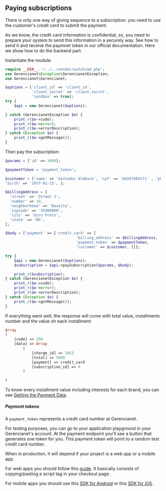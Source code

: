 ## Paying subscriptions

There is only one way of giving sequence to a subscription: you need to use the customer's *credit card* to submit the payment.

As we know, the credit card information is confidential, so, you need to prepare your system to send this information in a securely way. See how to send it and receive the paymnet token in our official documentation. Here we show how to do the backend part.

Instantiate the module:

```php
require __DIR__.'/../../vendor/autoload.php';
use Gerencianet\Exception\GerencianetException;
use Gerencianet\Gerencianet;

$options = ['client_id' => 'client_id',
            'client_secret' => 'client_secret',
            'sandbox' => true];
try {
    $api = new Gerencianet($options);

} catch (GerencianetException $e) {
    print_r($e->code);
    print_r($e->error);
    print_r($e->errorDescription);
} catch (Exception $e) {
    print_r($e->getMessage());
}
```

Then pay the subscription:

```php
$params = ['id' => 1000];

$paymentToken = 'payment_token';

$customer = ['name' => 'Gorbadoc Oldbuck', 'cpf' => '04267484171' , 'phone_number' => '5144916523', 'email' => 'oldbuck@gerencianet.com.br',
'birth' => '1977-01-15', ];

$billingAddress = [
  'street' => 'Street 3',
  'number' => 10,
  'neighborhood' => 'Bauxita',
  'zipcode' => '35400000',
  'city' => 'Ouro Preto',
  'state' => 'MG',
];

$body = ['payment' => ['credit_card' => [
                                'billing_address' => $billingAddress,
                                'payment_token' => $paymentToken,
                                'customer' => $customer, ]]];

try {
    $api = new Gerencianet($options);
    $subscription = $api->paySubscription($params, $body);

    print_r($subscription);
} catch (GerencianetException $e) {
    print_r($e->code);
    print_r($e->error);
    print_r($e->errorDescription);
} catch (Exception $e) {
    print_r($e->getMessage());
}

```


If everything went well, the response will come with total value, installments number and the value oh each installment:

```php
Array
(
    [code] => 200
    [data] => Array
        (
            [charge_id] => 1053
            [total] => 5000
            [payment] => credit_card
            [subscription_id] => 6
        )

)

```

To know every installment value including interests for each brand, you can see [Getting the Payment Data](/docs/PAYMENT_DATA.md).


##### Payment tokens

A `payment_token` represents a credit card number at Gerencianet.

For testing purposes, you can go to your application playground in your Gerencianet's account. At the payment endpoint you'll see a button that generates one token for you. This payment token will point to a random test credit card number.

When in production, it will depend if your project is a web app or a mobile app.

For web apps you should follow this [guide](https://api.gerencianet.com.br/checkout/card). It basically consists of copying/pasting a script tag in your checkout page.

For mobile apps you should use this [SDK for Android](https://github.com/gerencianet/gn-api-sdk-android) or this [SDK for iOS](https://github.com/gerencianet/gn-api-sdk-ios).
